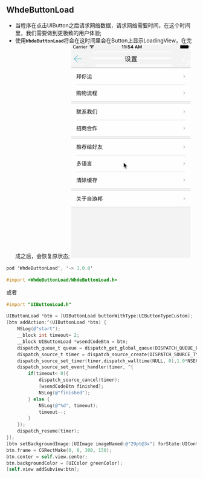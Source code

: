 ## WhdeButtonLoad
- 当程序在点击UIButton之后请求网络数据，请求网络需要时间，在这个时间里，我们需要做到更极致的用户体验;
- 使用<code>**WhdeButtonLoad**</code>将会在这时间里会在Button上显示LoadingView，在完成之后，会恢复原状态;
![](https://raw.githubusercontent.com/whde/WhdeLocalized/master/Language/Untitled.gif)

```objective-c
pod 'WhdeButtonLoad', '~> 1.0.0'
```

```objective-c
#import <WhdeButtonLoad/WhdeButtonLoad.h>
```
或者
```objective-c
#import "UIButtonLoad.h"
```
```objective-c
UIButtonLoad *btn = [UIButtonLoad buttonWithType:UIButtonTypeCustom];
[btn addAction:^(UIButtonLoad *btn) {
    NSLog(@"start");
    __block int timeout= 2;
    __block UIButtonLoad *wsendCodeBtn = btn;
    dispatch_queue_t queue = dispatch_get_global_queue(DISPATCH_QUEUE_PRIORITY_DEFAULT, 0);
    dispatch_source_t timer = dispatch_source_create(DISPATCH_SOURCE_TYPE_TIMER, 0, 0,queue);
    dispatch_source_set_timer(timer,dispatch_walltime(NULL, 0),1.0*NSEC_PER_SEC, 0);
    dispatch_source_set_event_handler(timer, ^{
        if(timeout< 0){
            dispatch_source_cancel(timer);
            [wsendCodeBtn finished];
            NSLog(@"finished");
        } else {
            NSLog(@"%d", timeout);
            timeout--;
        }
    });
    dispatch_resume(timer);
}];
[btn setBackgroundImage:[UIImage imageNamed:@"29pt@3x"] forState:UIControlStateNormal];
btn.frame = CGRectMake(0, 0, 300, 150);
btn.center = self.view.center;
btn.backgroundColor = [UIColor greenColor];
[self.view addSubview:btn];
```

